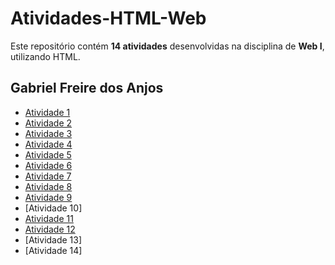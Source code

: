 # Atividades-HTML-Web  

Este repositório contém **14 atividades** desenvolvidas na disciplina de **Web I**, utilizando HTML.  

## Gabriel Freire dos Anjos

- [Atividade 1](https://gabrielfr7.github.io/Atividade1/)
- [Atividade 2](https://gabrielfr7.github.io/Atividade2/)
- [Atividade 3](https://gabrielfr7.github.io/Atividade3/)
- [Atividade 4](https://gabrielfr7.github.io/Atividade4/)
- [Atividade 5](https://gabrielfr7.github.io/Atividade5/)
- [Atividade 6](https://gabrielfr7.github.io/Atividade6/)
- [Atividade 7](https://gabrielfr7.github.io/Atividade7/)
- [Atividade 8](https://gabrielfr7.github.io/Atividade8/)
- [Atividade 9](https://gabrielfr7.github.io/Atividade9/)
- [Atividade 10]
- [Atividade 11](https://gabrielfr7.github.io/Atividade11/)
- [Atividade 12]( https://gabrielfr7.github.io/Atividade12/)
- [Atividade 13]
- [Atividade 14]
